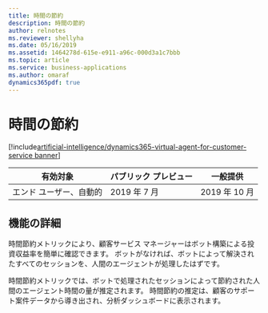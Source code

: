 ```yaml
---
title: 時間の節約
description: 時間の節約
author: relnotes
ms.reviewer: shellyha
ms.date: 05/16/2019
ms.assetid: 1464278d-615e-e911-a96c-000d3a1c7bbb
ms.topic: article
ms.service: business-applications
ms.author: omaraf
dynamics365pdf: true
---
```

# 時間の節約
[!include[artificial-intelligence/dynamics365-virtual-agent-for-customer-service banner](../includes/artificial-intelligence/dynamics365-virtual-agent-for-customer-service.md)]

| 有効対象    |  パブリック プレビュー | 一般提供 | 
| ---------- | ---------- |---------- |
|エンド ユーザー、自動的|2019 年 7 月| 2019 年 10 月|






## 機能の詳細
<!--feature detail start -->
時間節約メトリックにより、顧客サービス マネージャーはボット構築による投資収益率を簡単に確認できます。 ボットがなければ、ボットによって解決されたすべてのセッションを、人間のエージェントが処理したはずです。 
 
時間節約メトリックでは、ボットで処理されたセッションによって節約された人間のエージェント時間の量が推定されます。 時間節約の推定は、顧客のサポート案件データから導き出され、分析ダッシュボードに表示されます。
<!--feature detail end -->










